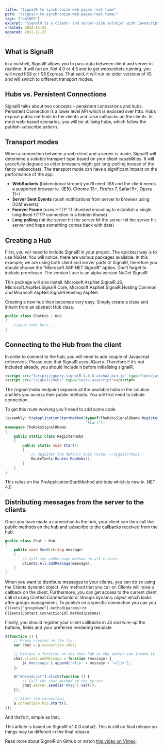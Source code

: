 ```yaml
---
title: "SignalR to synchronize web pages real-time"
path: "/signalr-to-synchronize-web-pages-real-time/"
tags: ["dotNET"]
excerpt: "SignalR is a client- and server-side solution with Javascript on client and ASP.NET on the back end to create these kinds of applications."
created: 2012-11-25
updated: 2012-11-25
---
```


## What is SignalR

In a nutshell, SignalR allows you to pass data between client and server in realtime. It will run on .Net 4.0 or 4.5 and to get websockets running, you will need IIS8 or IIS8 Express. That said, it will run on older versions of IIS and will switch to different transport modes.

## Hubs vs. Persistent Connections

SignalR talks about two concepts – persistent connections and hubs. Persistent Connection is a lower level API which is exposed over http. Hubs expose public methods to the clients and raise callbacks on the clients. In most web-based scenarios, you will be utilising hubs, which follow the publish-subscribe pattern.

## Transport modes

When a connection between a web client and a server is made, SignalR will determine a suitable transport type based on your client capabilities. It will gracefully degrade so older browsers might get long-polling instead of the fancy websockets. The transport mode can have a significant impact on the performance of the app.

* **WebSockets** (bidirectional stream) you’ll need IIS8 and the client needs a supported browser ie. (IE10, Chrome 13+, Firefox 7, Safari 5+, Opera 11+)
* **Server Sent Events** (push notifications from server to browser using DOM events)
* **Forever Frame** (uses HTTP 1.1 chunked encoding to establish a single long-lived HTTP connection in a hidden iframe)
* **Long polling** (hit the server hit the server hit the server hit the server hit server and hope something comes back with data)

## Creating a Hub

First, you will need to include SignalR in your project. The quickest way is to use NuGet. You will notice, there are various packages available. In this example, we are using both client and server parts of SignalR, therefore you should choose the “Microsoft ASP.NET SignalR” option. Don’t forget to include prerelease. The version I use is an alpha version.NuGet SignalR

This package will also install: Microsoft.AspNet.SignalR.JS, Microsoft.AspNet.SignalR.Core, Microsoft.AspNet.SignalR.Hosting.Common and Microsoft.AspNet.SignalR.Hosting.AspNet.

Creating a new hub then becomes very easy. Simply create a class and inherit from an abstract Hub class.

```csharp
public class ChatHub : Hub
{
    //your code here ...
}
```

## Connecting to the Hub from the client

In order to connect to the hub, you will need to add couple of Javascript references. Please note that SignalR uses JQuery. Therefore if it’s not included already, you should include it before initialising signalR.

```html
<script src="Scripts/jquery.signalR-1.0.0-alpha2.min.js" type="text/javascript"></script>  
<script src="/signalr/hubs" type="text/javascript"></script>
```

The /signalr/hubs endpoint exposes all the available hubs in the solution and lets you access their public methods. You will first need to initiate connection.

To get this route working you’ll need to add some code.

```csharp
[assembly: PreApplicationStartMethod(typeof(TheRoksSignalRDemo.RegisterHubs),
                                     "Start")]
namespace TheRoksSignalRDemo
{
    public static class RegisterHubs
    {
        public static void Start()
        {
            // Register the default hubs route: ~/signalr/hubs
            RouteTable.Routes.MapHubs();
        }
    }
}
```

This relies on the PreApplicationStartMethod attribute which is new in .NET 4.0

## Distributing messages from the server to the clients

Once you have made a connection to the hub, your client can then call the public methods on the hub and subscribe to the callbacks received from the hub.

```csharp
public class Chat : Hub
{
    public void Send(string message)
    {
        // Call the addMessage method on all clients
        Clients.All.addMessage(message);
    }
}
```

When you want to distribute messages to your clients, you can do so using the Clients dynamic object. Any method that you call on Clients will raise a callback on the client. Furthermore, you can get access to the current client call id using Context.ConnectionId or Groups dynamic object which looks after groups management. To publish on a specific connection you can you `Clients[“groupName”].method(params)` or `Clients[Context.ConnectionId].method(params)`.

Finally, you should register your client callbacks in JS and wire-up the buttons, fields and your preferred rendering template

```js
$(function () {
    // Proxy created on the fly
    var chat = $.connection.chat;

    // Declare a function on the chat hub so the server can invoke it
    chat.client.addMessage = function (message) {
        $('#messages').append('<li>' + message + '</li>');
    };

    $("#broadcast").click(function () {
        // Call the chat method on the server
        chat.server.send($('#msg').val());
    });

    // Start the connection
    $.connection.hub.start();
});
```

And that’s it, simple as that.

This article is based on SignalR v.1.0.0.alpha2. This is still no final release so things may be different in the final release.

Read more about SignalR on Github or watch [this video on Vimeo](http://vimeo.com/43659069).

